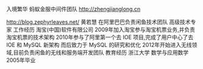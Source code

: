 
入境繁华  蚂蚁金服中间件团队
http://zhengjianglong.cn

http://blog.zephyrleaves.net/
黄若慧
在阿里巴巴负责闲鱼技术团队
高级技术专家
工作经历
淘宝(中国)软件有限公司
2009年加入淘宝参与淘宝机票业务,并负责淘宝机票的技术架构
2010年参与了阿里第一个去 IOE 项目,完成了用户中心了去 IOE 和 MySQL 新架构 而后致力于 MySQL 的研究和优化
2012年开始进入无线领域,目前负责闲鱼的无线和服务端开发团队
教育经历
浙江大学 数学与应用数学 2005年毕业

